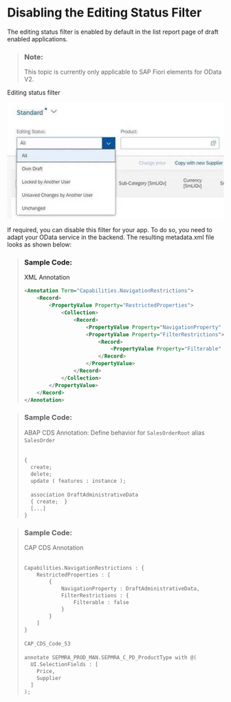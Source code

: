<!-- loio8eb695ac473b4ab0a726e4021ce35cf4 -->

# Disabling the Editing Status Filter

The editing status filter is enabled by default in the list report page of draft enabled applications.

> ### Note:  
> This topic is currently only applicable to SAP Fiori elements for OData V2.

   
  
<a name="loio8eb695ac473b4ab0a726e4021ce35cf4__fig_o24_vbd_r2b"/>Editing status filter

 ![](images/Editing_Status_Filter_d6891a2.png "Editing status filter") 

If required, you can disable this filter for your app. To do so, you need to adapt your OData service in the backend. The resulting metadata.xml file looks as shown below:

> ### Sample Code:  
> XML Annotation
> 
> ```xml
> <Annotation Term="Capabilities.NavigationRestrictions">
>     <Record>
>         <PropertyValue Property="RestrictedProperties">
>             <Collection>
>                 <Record>
>                     <PropertyValue Property="NavigationProperty" NavigationPropertyPath="DraftAdministrativeData" />
>                     <PropertyValue Property="FilterRestrictions">
>                         <Record>
>                             <PropertyValue Property="Filterable" Bool="false" />
>                         </Record>
>                     </PropertyValue>
>                 </Record>
>             </Collection>
>         </PropertyValue>
>     </Record>
> </Annotation>
> ```

> ### Sample Code:  
> ABAP CDS Annotation: Define behavior for `SalesOrderRoot` alias `SalesOrder`
> 
> ```
> 
> {
>   create;
>   delete;
>   update ( features : instance );
>  
>   association DraftAdministrativeData
>   { create;  }
>   [...]
> }
> 
> ```

> ### Sample Code:  
> CAP CDS Annotation
> 
> ```
> 
> Capabilities.NavigationRestrictions : {
>     RestrictedProperties : [
>         {
>             NavigationProperty : DraftAdministrativeData,
>             FilterRestrictions : {
>                 Filterable : false
>             }
>         }
>     ]
> }
> 
> CAP_CDS_Code_53
> 
> annotate SEPMRA_PROD_MAN.SEPMRA_C_PD_ProductType with @(
>   UI.SelectionFields : [
>     Price,
>     Supplier
>   ]
> );
> 
> ```

